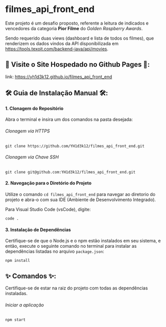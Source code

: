 # filmes_api_front_end
Este projeto é um desafio proposto, referente a leitura de indicados e vencedores da categoria **Pior Filme** do _Golden Raspberry Awards_.

Sendo requerido duas views (dashboard e lista de todos os filmes), que renderizem os dados vindos da API disponibilizada em https://tools.texoit.com/backend-java/api/movies.

## 🎇 Visite o Site Hospedado no Github Pages 🎇:

link: https://yh1d3k12.github.io/filmes_api_front_end

## 🛠 Guia de Instalação Manual 🛠: 

#### 1. Clonagem do Repositório
Abra o terminal e insira um dos comandos na pasta desejada:

###### Clonagem via HTTPS
```
git clone https://github.com/YH1d3k12/filmes_api_front_end.git
```

###### Clonagem via Chave SSH
```
git clone git@github.com:YH1d3k12/filmes_api_front_end.git
```

#### 2. Navegação para o Diretório do Projeto
Utilize o comando `cd filmes_api_front_end` para navegar ao diretorio do projeto e abra-o com sua IDE (Ambiente de Desenvolvimento Integrado).

Para Visual Studio Code (vsCode), digite:
```
code .
```

#### 3. Instalação de Dependências
Certifique-se de que o Node.js e o npm estão instalados em seu sistema, e então, execute o seguinte comando no terminal para instalar as dependências listadas no arquivo `package.json`:

```
npm install
```

## ✨ Comandos ✨:

Certifique-se de estar na raiz do projeto com todas as dependências instaladas.
###### Iniciar a aplicação
```
npm start
